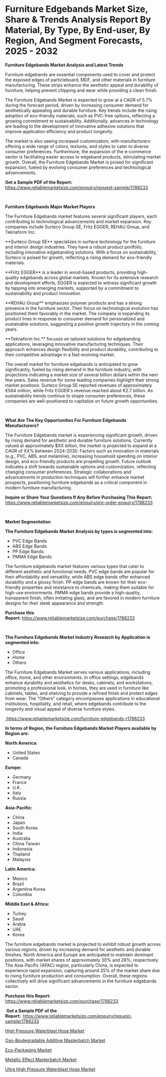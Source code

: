 <p><h1>Furniture Edgebands Market Size, Share & Trends Analysis Report By Material, By Type, By End-user, By Region, And Segment Forecasts, 2025 - 2032</h1></p><p><strong>Furniture Edgebands Market Analysis and Latest Trends</strong></p>
<p><p>Furniture edgebands are essential components used to cover and protect the exposed edges of particleboard, MDF, and other materials in furniture manufacturing. These strips enhance the aesthetic appeal and durability of furniture, helping prevent chipping and wear while providing a clean finish. </p><p>The Furniture Edgebands Market is expected to grow at a CAGR of 5.7% during the forecast period, driven by increasing consumer demand for aesthetically appealing and durable furniture. Key trends include the rising adoption of eco-friendly materials, such as PVC-free options, reflecting a growing commitment to sustainability. Additionally, advances in technology are leading to the development of innovative adhesive solutions that improve application efficiency and product longevity. </p><p>The market is also seeing increased customization, with manufacturers offering a wide range of colors, textures, and styles to cater to diverse consumer preferences. Furthermore, the expansion of the e-commerce sector is facilitating easier access to edgeband products, stimulating market growth. Overall, the Furniture Edgebands Market is poised for significant expansion, fueled by evolving consumer preferences and technological advancements.</p></p>
<p><strong>Get a Sample PDF of the Report:&nbsp;</strong> <a href="https://www.reliablemarketsize.com/enquiry/request-sample/1788233?utm_campaign=1845&utm_medium=2&utm_source=Github&utm_content=ia&utm_term=03042025&utm_id=furniture-edgebands">https://www.reliablemarketsize.com/enquiry/request-sample/1788233</a></p>
<p>&nbsp;</p>
<p><strong>Furniture Edgebands Major Market Players</strong></p>
<p><p>The Furniture Edgebands market features several significant players, each contributing to technological advancements and market expansion. Key companies include Surteco Group SE, Fritz EGGER, REHAU Group, and Teknaform Inc.</p><p>**Surteco Group SE** specializes in surface technology for the furniture and interior design industries. They have a robust product portfolio, including innovative edgebanding solutions. With a focus on sustainability, Surteco is poised for growth, reflecting a rising demand for eco-friendly materials.</p><p>**Fritz EGGER** is a leader in wood-based products, providing high-quality edgebands across global markets. Known for its extensive research and development efforts, EGGER is expected to witness significant growth by tapping into emerging markets, supported by a commitment to sustainability and product innovation.</p><p>**REHAU Group** emphasizes polymer products and has a strong presence in the furniture sector. Their focus on technological evolution has positioned them favorably in the market. The company is expanding its product lines in response to consumer demand for personalized and sustainable solutions, suggesting a positive growth trajectory in the coming years.</p><p>**Teknaform Inc.** focuses on tailored solutions for edgebanding applications, leveraging innovative manufacturing techniques. Their approach enhances design flexibility and product durability, contributing to their competitive advantage in a fast-evolving market.</p><p>The overall market for furniture edgebands is anticipated to grow significantly, fueled by rising demand in the furniture industry, with projections indicating a market size of several billion dollars within the next few years. Sales revenue for some leading companies highlight their strong market positions: Surteco Group SE reported revenues of approximately €564 million, while Fritz EGGER's revenue reached about €2.7 billion. As sustainability trends continue to shape consumer preferences, these companies are well-positioned to capitalize on future growth opportunities.</p></p>
<p>&nbsp;</p>
<p><strong>What Are The Key Opportunities For Furniture Edgebands Manufacturers?</strong></p>
<p><p>The Furniture Edgebands market is experiencing significant growth, driven by rising demand for aesthetic and durable furniture solutions. Currently valued at approximately $XX billion, the market is projected to expand at a CAGR of XX% between 2024-2030. Factors such as innovation in materials (e.g., PVC, ABS, and melamine), increasing household spending on interior design, and eco-friendly products are propelling growth. Future outlook indicates a shift towards sustainable options and customization, reflecting changing consumer preferences. Strategic collaborations and advancements in production techniques will further enhance market prospects, positioning furniture edgebands as a critical component in modern furniture manufacturing.</p></p>
<p><strong>Inquire or Share Your Questions If Any Before Purchasing This Report:</strong> <a href="https://www.reliablemarketsize.com/enquiry/pre-order-enquiry/1788233?utm_campaign=1845&utm_medium=2&utm_source=Github&utm_content=ia&utm_term=03042025&utm_id=furniture-edgebands">https://www.reliablemarketsize.com/enquiry/pre-order-enquiry/1788233</a></p>
<p>&nbsp;</p>
<p><strong>Market Segmentation</strong></p>
<p><strong>The Furniture Edgebands Market Analysis by types is segmented into:</strong></p>
<p><ul><li>PVC Edge Bands</li><li>ABS Edge Bands</li><li>PP Edge Bands</li><li>PMMA Edge Bands</li></ul></p>
<p><p>The furniture edgebands market features various types that cater to different aesthetic and functional needs. PVC edge bands are popular for their affordability and versatility, while ABS edge bands offer enhanced durability and a glossy finish. PP edge bands are known for their eco-friendly properties and resistance to chemicals, making them suitable for high-use environments. PMMA edge bands provide a high-quality, transparent finish, often imitating glass, and are favored in modern furniture designs for their sleek appearance and strength.</p></p>
<p><strong>Purchase this Report:&nbsp;</strong><a href="https://www.reliablemarketsize.com/purchase/1788233?utm_campaign=1845&utm_medium=2&utm_source=Github&utm_content=ia&utm_term=03042025&utm_id=furniture-edgebands">https://www.reliablemarketsize.com/purchase/1788233</a></p>
<p>&nbsp;</p>
<p><strong>The Furniture Edgebands Market Industry Research by Application is segmented into:</strong></p>
<p><ul><li>Office</li><li>Home</li><li>Others</li></ul></p>
<p><p>The Furniture Edgebands Market serves various applications, including office, home, and other environments. In office settings, edgebands enhance durability and aesthetics for desks, cabinets, and workstations, promoting a professional look. In homes, they are used in furniture like cabinets, tables, and shelving to provide a refined finish and protect edges from wear. The "Others" category encompasses applications in educational institutions, hospitality, and retail, where edgebands contribute to the longevity and visual appeal of diverse furniture styles.</p></p>
<p><a href="https://www.reliablemarketsize.com/furniture-edgebands-r1788233?utm_campaign=1845&utm_medium=2&utm_source=Github&utm_content=ia&utm_term=03042025&utm_id=furniture-edgebands">&nbsp;https://www.reliablemarketsize.com/furniture-edgebands-r1788233</a></p>
<p><strong>In terms of Region, the Furniture Edgebands Market Players available by Region are:</strong></p>
<p>
    <p> <strong> North America: </strong>
        <ul>
            <li>United States</li>
            <li>Canada</li>
        </ul>
        </p> 
    <p> <strong> Europe: </strong>
        <ul>
            <li>Germany</li>
            <li>France</li>
            <li>U.K.</li>
            <li>Italy</li>
            <li>Russia</li>
        </ul>
        </p> 
    <p> <strong> Asia-Pacific: </strong>
        <ul>
            <li>China</li>
            <li>Japan</li>
            <li>South Korea</li>
            <li>India</li>
            <li>Australia</li>
            <li>China Taiwan</li>
            <li>Indonesia</li>
            <li>Thailand</li>
            <li>Malaysia</li>
        </ul>
        </p> 
    <p> <strong> Latin America: </strong>
        <ul>
            <li>Mexico</li>
            <li>Brazil</li>
            <li>Argentina Korea</li>
            <li>Colombia</li>
        </ul>
        </p> 
    <p> <strong> Middle East & Africa: </strong>
        <ul>
            <li>Turkey</li>
            <li>Saudi</li>
            <li>Arabia</li>
            <li>UAE</li>
            <li>Korea</li>
        </ul>
    </p>
    </p>
<p><p>The furniture edgebands market is projected to exhibit robust growth across various regions, driven by increasing demand for aesthetic and durable finishes. North America and Europe are anticipated to maintain dominant positions, with market shares of approximately 30% and 28%, respectively. The Asia-Pacific (APAC) region, particularly China, is expected to experience rapid expansion, capturing around 25% of the market share due to rising furniture production and consumption. Overall, these regions collectively will drive significant advancements in the furniture edgebands sector.</p></p>
<p><strong>Purchase this Report: </strong><a href="https://www.reliablemarketsize.com/purchase/1788233?utm_campaign=1845&utm_medium=2&utm_source=Github&utm_content=ia&utm_term=03042025&utm_id=furniture-edgebands">https://www.reliablemarketsize.com/purchase/1788233</a></p>
<p>&nbsp;<strong>Get a Sample PDF of the Report:&nbsp;&nbsp;</strong><a href="https://www.reliablemarketsize.com/enquiry/request-sample/1788233?utm_campaign=1845&utm_medium=2&utm_source=Github&utm_content=ia&utm_term=03042025&utm_id=furniture-edgebands">https://www.reliablemarketsize.com/enquiry/request-sample/1788233</a></p>
<p><strong></strong></p>
<p><p><a href="https://github.com/dickstoscopg/Market-Research-Report-List-1/blob/main/high-pressure-waterblast-hose-market.md?utm_campaign=1845&utm_medium=2&utm_source=Github&utm_content=ia&utm_term=03042025&utm_id=furniture-edgebands">High Pressure Waterblast Hose Market</a></p><p><a href="https://github.com/papnider/Market-Research-Report-List-1/blob/main/oxo-biodegradable-additive-masterbatch-market.md?utm_campaign=1845&utm_medium=2&utm_source=Github&utm_content=ia&utm_term=03042025&utm_id=furniture-edgebands">Oxo-Biodegradable Additive Masterbatch Market</a></p><p><a href="https://github.com/foustzelmsdv/Market-Research-Report-List-1/blob/main/eco-packaging-market.md?utm_campaign=1845&utm_medium=2&utm_source=Github&utm_content=ia&utm_term=03042025&utm_id=furniture-edgebands">Eco-Packaging Market</a></p><p><a href="https://github.com/dagnewopus/Market-Research-Report-List-1/blob/main/metallic-effect-masterbatch-market.md?utm_campaign=1845&utm_medium=2&utm_source=Github&utm_content=ia&utm_term=03042025&utm_id=furniture-edgebands">Metallic Effect Masterbatch Market</a></p><p><a href="https://github.com/geresalgieaz/Market-Research-Report-List-1/blob/main/ultra-high-pressure-waterblast-hose-market.md?utm_campaign=1845&utm_medium=2&utm_source=Github&utm_content=ia&utm_term=03042025&utm_id=furniture-edgebands">Ultra High Pressure Waterblast Hose Market</a></p></p>